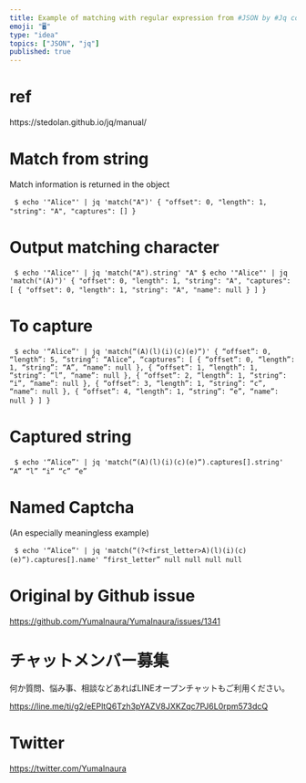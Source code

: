 ```yaml
---
title: Example of matching with regular expression from #JSON by #Jq command
emoji: "🖥"
type: "idea"
topics: ["JSON", "jq"]
published: true
---
```


<h1> ref </h1><p> https://stedolan.github.io/jq/manual/ </p><h1> Match from string </h1><p> Match information is returned in the object </p><pre> <code>$ echo &#39;&quot;Alice&quot;&#39; | jq &#39;match(&quot;A&quot;)&#39; { &quot;offset&quot;: 0, &quot;length&quot;: 1, &quot;string&quot;: &quot;A&quot;, &quot;captures&quot;: [] }</code> </pre><h1> Output matching character </h1><pre> <code>$ echo &#39;&quot;Alice&quot;&#39; | jq &#39;match(&quot;A&quot;).string&#39; &quot;A&quot; $ echo &#39;&quot;Alice&quot;&#39; | jq &#39;match(&quot;(A)&quot;)&#39; { &quot;offset&quot;: 0, &quot;length&quot;: 1, &quot;string&quot;: &quot;A&quot;, &quot;captures&quot;: [ { &quot;offset&quot;: 0, &quot;length&quot;: 1, &quot;string&quot;: &quot;A&quot;, &quot;name&quot;: null } ] }</code> </pre><h1> To capture </h1><pre> <code>$ echo &#39;“Alice”&#39; | jq &#39;match(“(A)(l)(i)(c)(e)“)&#39; { “offset”: 0, “length”: 5, “string”: “Alice”, “captures”: [ { “offset”: 0, “length”: 1, “string”: “A”, “name”: null }, { “offset”: 1, “length”: 1, “string”: “l”, “name”: null }, { “offset”: 2, “length”: 1, “string”: “i”, “name”: null }, { “offset”: 3, “length”: 1, “string”: “c”, “name”: null }, { “offset”: 4, “length”: 1, “string”: “e”, “name”: null } ] }</code> </pre><h1> Captured string </h1><pre> <code>$ echo &#39;“Alice”&#39; | jq &#39;match(“(A)(l)(i)(c)(e)“).captures[].string&#39; “A” “l” “i” “c” “e”</code> </pre><h1> Named Captcha </h1><p> (An especially meaningless example) </p><pre> <code>$ echo &#39;“Alice”&#39; | jq &#39;match(“(?&lt;first_letter&gt;A)(l)(i)(c)(e)“).captures[].name&#39; “first_letter” null null null null</code> </pre>

# Original by Github issue

https://github.com/YumaInaura/YumaInaura/issues/1341








<!-- Update From Qiita API -->

# チャットメンバー募集


何か質問、悩み事、相談などあればLINEオープンチャットもご利用ください。

https://line.me/ti/g2/eEPltQ6Tzh3pYAZV8JXKZqc7PJ6L0rpm573dcQ





# Twitter


https://twitter.com/YumaInaura


<!-- Update From Qiita API -->


